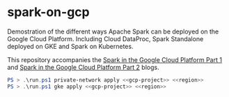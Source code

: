 **spark-on-gcp**
==============
Demostration of the different ways Apache Spark can be deployed on the Google Cloud Platform.  Including Cloud DataProc, Spark Standalone deployed on GKE and Spark on Kubernetes.  

This repository accompanies the [Spark in the Google Cloud Platform Part 1](https://www.cloudywithachanceofbigdata.com/spark-in-the-google-cloud-platform-part-1/) and [Spark in the Google Cloud Platform Part 2](https://www.cloudywithachanceofbigdata.com/spark-in-the-google-cloud-platform-part-2/) blogs.  

```powershell
PS > .\run.ps1 private-network apply <<gcp-project>> <<region>>
PS > .\run.ps1 gke apply <<gcp-project>> <<region>> 
```